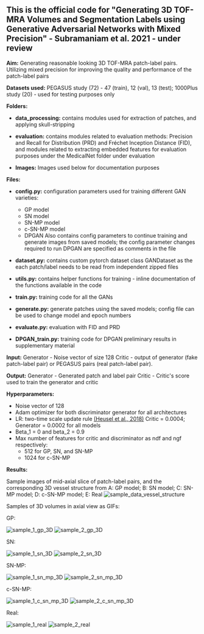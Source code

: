 ## **This is the official code for "Generating 3D TOF-MRA Volumes and Segmentation Labels using Generative Adversarial Networks with Mixed Precision" - Subramaniam et al. 2021 - under review**

**Aim:** Generating reasonable looking 3D TOF-MRA patch-label pairs. Utilizing mixed precision for improving the quality and performance of the patch-label pairs

**Datasets used:** PEGASUS study (72) - 47 (train), 12 (val), 13 (test); 1000Plus study (20) - used for testing purposes only

**Folders:**
* **data_processing:** contains modules used for extraction of patches, and applying skull-stripping

* **evaluation:** contains modules related to evaluation methods: Precision and Recall for Distribution (PRD) and Fréchet Inception Distance (FID), and modules related to extracting embedded features for evaluation purposes under the MedicalNet folder under evaluation

* **Images:** Images used below for documentation purposes

**Files:**
* **config.py:** configuration parameters used for training different GAN varieties: 
    * GP model
    * SN model
    * SN-MP model
    * c-SN-MP model
    * DPGAN
    Also contains config parameters to continue training and generate images from saved models; the config parameter changes required to run DPGAN are specified as comments in the file

* **dataset.py:** contains custom pytorch dataset class GANDataset as the each patch/label needs to be read from independent zipped files

* **utils.py:** contains helper functions for training - inline documentation of the functions available in the code

* **train.py:** training code for all the GANs

* **generate.py:** generate patches using the saved models; config file can be used to change model and epoch numbers

* **evaluate.py:** evaluation with FID and PRD

* **DPGAN_train.py:** training code for DPGAN preliminary results in supplementary material


**Input:**
Generator - Noise vector of size 128
Critic - output of generator (fake patch-label pair) or PEGASUS pairs (real patch-label pair).

**Output:** 
Generator - Generated patch and label pair
Critic - Critic's score used to train the generator and critic

**Hyperparameters:**

* Noise vector of 128
* Adam optimizer for both discriminator generator for all architectures
* LR: two-time scale update rule [(Heusel et al., 2018)](https://arxiv.org/pdf/1706.08500.pdf)
     Critic = 0.0004; Generator = 0.0002 for all models
* Beta_1 = 0 and beta_2 = 0.9
* Max number of features for critic and discriminator as ndf and ngf respectively: 
    * 512 for GP, SN, and SN-MP
    * 1024 for c-SN-MP


**Results:**

Sample images of mid-axial slice of patch-label pairs, and the corresponding 3D vessel structure from A: GP model; B: SN model; C: SN-MP model; D: c-SN-MP model; E: Real
![sample_data_vessel_structure](Images_for_documentation/Figure_4.png)

Samples of 3D volumes in axial view as GIFs:

GP:

![sample_1_gp_3D](Images_for_documentation/gp_sample_1.gif)
![sample_2_gp_3D](Images_for_documentation/gp_sample_2.gif)

SN:

![sample_1_sn_3D](Images_for_documentation/sn_sample_1.gif)
![sample_2_sn_3D](Images_for_documentation/sn_sample_2.gif)


SN-MP:

![sample_1_sn_mp_3D](Images_for_documentation/sn_mp_sample_1.gif)
![sample_2_sn_mp_3D](Images_for_documentation/sn_mp_sample_2.gif)


c-SN-MP:

![sample_1_c_sn_mp_3D](Images_for_documentation/c_sn_mp_sample_1.gif)
![sample_2_c_sn_mp_3D](Images_for_documentation/c_sn_mp_sample_2.gif)

Real:

![sample_1_real](Images_for_documentation/real_sample_1.gif)
![sample_2_real](Images_for_documentation/real_sample_2.gif)
